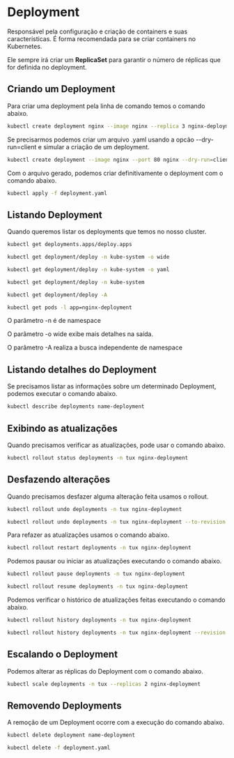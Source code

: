 # Deployment

Responsável pela configuração e criação de containers e suas características. É forma recomendada para se criar containers no Kubernetes.

Ele sempre irá criar um **ReplicaSet** para garantir o número de réplicas que for definida no deployment.

## Criando um Deployment

Para criar uma deployment pela linha de comando temos o comando abaixo.

```bash
kubectl create deployment nginx --image nginx --replica 3 nginx-deployment
```

Se precisarmos podemos criar um arquivo .yaml usando a opcão --dry-run=client e simular a criação de um deployment.

```bash
kubectl create deployment --image nginx --port 80 nginx --dry-run=client -o yaml > deployment.yaml
```

Com o arquivo gerado, podemos criar definitivamente o deployment com o comando abaixo.

```bash
kubectl apply -f deployment.yaml
```

## Listando Deployment

Quando queremos listar os deployments que temos no nosso cluster.

```bash
kubectl get deployments.apps/deploy.apps

kubectl get deployment/deploy -n kube-system -o wide

kubectl get deployment/deploy -n kube-system -o yaml

kubectl get deployment/deploy -n kube-system

kubectl get deployment/deploy -A

kubectl get pods -l app=nginx-deployment
```

O parâmetro -n é de namespace

O parâmetro -o wide exibe mais detalhes na saída.

O parâmetro -A realiza a busca independente de namespace

## Listando detalhes do Deployment

Se precisamos listar as informações sobre um determinado Deployment, podemos executar o comando abaixo.

```bash
kubectl describe deployments name-deployment
```

## Exibindo as atualizações

Quando precisamos verificar as atualizações, pode usar o comando abaixo.

```bash
kubectl rollout status deployments -n tux nginx-deployment
```

## Desfazendo alterações

Quando precisamos desfazer alguma alteração feita usamos o rollout.

```bash
kubectl rollout undo deployments -n tux nginx-deployment

kubectl rollout undo deployments -n tux nginx-deployment --to-revision number
```

Para refazer as atualizações usamos o comando abaixo.

```bash
kubectl rollout restart deployments -n tux nginx-deployment
```

Podemos pausar ou iniciar as atualizações executando o comando abaixo.

```bash
kubectl rollout pause deployments -n tux nginx-deployment

kubectl rollout resume deployments -n tux nginx-deployment
```

Podemos verificar o histórico de atualizações feitas executando o comando abaixo.

```bash
kubectl rollout history deployments -n tux nginx-deployment

kubectl rollout history deployments -n tux nginx-deployment --revision number
```

## Escalando o Deployment

Podemos alterar as réplicas do Deployment com o comando abaixo.

```bash
kubectl scale deployments -n tux --replicas 2 nginx-deployment
```

## Removendo Deployments

A remoção de um Deployment ocorre com a execução do comando abaixo.

```bash
kubectl delete deployment name-deployment

kubectl delete -f deployment.yaml
```

